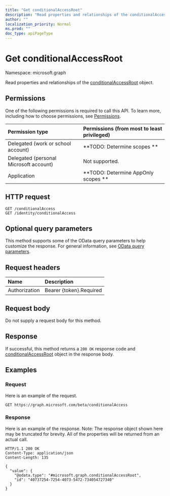 ```yaml
---
title: "Get conditionalAccessRoot"
description: "Read properties and relationships of the conditionalAccessRoot object."
author: ""
localization_priority: Normal
ms.prod: ""
doc_type: apiPageType
---
```


# Get conditionalAccessRoot

Namespace: microsoft.graph

Read properties and relationships of the [conditionalAccessRoot](../resources/conditionalaccessroot.md) object.

## Permissions
One of the following permissions is required to call this API. To learn more, including how to choose permissions, see [Permissions](/concepts/permissions-reference.md).

|Permission type|Permissions (from most to least privileged)|
|:---|:---|
|Delegated (work or school account)|**TODO: Determine scopes **|
|Delegated (personal Microsoft account)|Not supported.|
|Application|**TODO: Determine AppOnly scopes **|

## HTTP request
<!-- {
  "blockType": "ignored"
}
-->
``` http
GET /conditionalAccess
GET /identity/conditionalAccess
```

## Optional query parameters
This method supports some of the OData query parameters to help customize the response. For general information, see [OData query parameters](/graph/query-parameters).

## Request headers
|Name|Description|
|:---|:---|
|Authorization|Bearer {token}.Required|

## Request body
Do not supply a request body for this method.

## Response
If successful, this method returns a `200 OK` response code and [conditionalAccessRoot](../resources/conditionalaccessroot.md) object in the response body.

## Examples

### Request
Here is an example of the request.
<!-- {
  "blockType": "request",
  "name": "get_conditionalaccessroot"
}
-->
``` http
GET https://graph.microsoft.com/beta/conditionalAccess
```

### Response
Here is an example of the response. Note: The response object shown here may be truncated for brevity. All of the properties will be returned from an actual call.
<!-- {
  "blockType": "response",
  "truncated": true,
  "@odata.type": "microsoft.graph.conditionalAccessRoot"
}
-->
``` http
HTTP/1.1 200 OK
Content-Type: application/json
Content-Length: 135

{
  "value": {
    "@odata.type": "#microsoft.graph.conditionalAccessRoot",
    "id": "40737254-7254-4073-5472-734054727340"
  }
}
```

